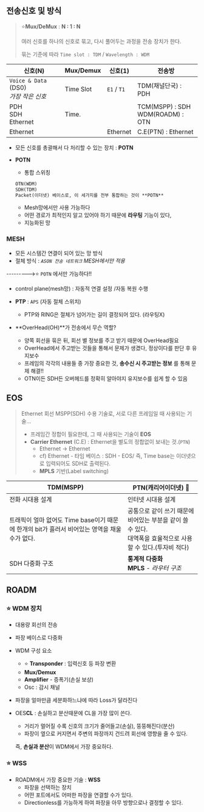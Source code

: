 ## 전송신호 및 방식

> :star:**Mux/DeMux** : **N : 1 : N**
>
> 여러 신호를 하나의 신호로 묶고, 다시 풀어두는 과정을 전송 장치가 한다.
>
> 묶는 기준에 따라 `Time slot : TDM` / `Wavelength : WDM`



| 신호(N)                                    | Mux/Demux | 신호(1)     | 전송방                                |
| ------------------------------------------ | --------- | ----------- | ------------------------------------- |
| `Voice & Data` (DS0)<br />*가장 작은 신호* | Time Slot | `E1` / `T1` | TDM(채널단국) : PDH                   |
| PDH<br />SDH<br />Ethernet                 | Time.     |             | TCM(MSPP) : SDH<br />WDM(ROADM) : OTN |
| Ethernet                                   |           | Ethernet    | C.E(PTN) : Ethernet                   |

* 모든 신호를 총괄해서 다 처리할 수 있는 장치 : **POTN**

* **POTN**

  * 통합 스위칭

  ```markdown
  OTN(WDM)
  SDH(TDM)
  Packet(이더넷) 베이스로, 이 세가지를 전부 통합하는 것이 **POTN**
  ```

  * Mesh망에서만 사용 가능하다
  * 어떤 경로가 최적인지 알고 있어야 하기 때문에 **라우팅** 기능이 있다,
  * 지능화된 망

### MESH

* 모든 시스템간 연결이 되어 있는 망 방식
* 절체 방식 : *`ASON 전송 네트워크` MESH에서만 적용*

--------->:star: `POTN` 에서만 가능하다!!

*  control plane(mesh망) : 자동적 연결 설정 /자동 복원 수행

* **PTP** : `APS` (자동 절체 스위치)
  * PTP와 RING은 절체가 넘어가는 길이 결정되어 있다. (라우팅X)

* **OverHead(OH)**가 전송에서 무슨 역할?
  * 양쪽 회선을 묶은 뒤, 회선 별 정보를 주고 받기 때문에  OverHead필요
  * OverHead에서 주고받는 것들을 통해서 문제가 생겼다, 정상이다를 판단 후 유지보수
  * 프레임의 각각의 내용들 중 가장 중요한 것, **송수신 시 주고받는 정보** 를 통해 문제 해결!!
  * OTN이든 SDH든 오버헤드를 정확히 알아야지 유지보수를 쉽게 할 수 있음

## EOS

> Ethernet 회선 MSPP(SDH) 수용 기술로, 서로 다른 프레임일 때 사용되는 기술...
>
> * 프레임간 정합이 필요한데, 그 때 사용되는 기술이 **EOS**
> * **Carrier Ethernet** (C.E) : Ethernet을 별도의 정합없이 보내는 것.(`PTN`)
>   * Ethernet  -> Ethernet 
>   * cf) Ethernet - 타임 베이스 : SDH - EOS/ 즉, Time base는 이더넷으로 입력되어도 SDH로 출력된다.
>   * **MPLS** 기반(Label switching)

| TDM(MSPP)                                                    | PTN(캐리어이더넷) :star2:                                    |
| ------------------------------------------------------------ | ------------------------------------------------------------ |
| 전화 시대용 설계                                             | 인터넷 시대용 설계                                           |
| 트래픽이 얼마 없어도 Time base이기 때문에 한개의 bit가 흘러서 비어있는 영역을 채울 수가 없다. | 공통으로 같이 쓰기 때문에 비어있는 부분을 같이 쓸 수 있다.<br />대역폭을 효율적으로 사용할 수 있다.(투자비 적다) |
| SDH 다중화 구조                                              | **통계적 다중화**<br />**MPLS** *- 라우터 구조*              |



## ROADM

###  :star: WDM 장치

* 대용량 회선의 전송

* 파장 베이스로 다중화

* WDM 구성 요소 

  * :star: **Transponder** : 입력신호 등 파장 변환
  * **Mux/Demux**
  * **Amplifier** - 증폭기(손실 보상)
  * Osc : 감시 채널

* 파장을 얼마만큼 세분화하느냐에 따라 Loss가 달라진다

* OES**CL** : 손실하고 분산때문에 CL을 가장 많이 쓴다.

  * 거리가 멀어질 수록 신호의 크기가 줄어들고(손실), 뚱뚱해진다(분산)
  * 파장이 옆으로 커지면서 주변의 파장까지 건드려 회선에 영향을 줄 수 있다.

  즉, **손실과 분산**이 WDM에서 가장 중요하다.

### :star: WSS

* ROADM에서 가장 중요한 기술 : **WSS**
  * 파장을 선택하는 장치
  * 어떤 포트에서도 어떠한 파장을 연결할 수가 있다.
  * Directionless를 가능하게 하여 파장을 아무 방향으로나 결정할 수 있다.